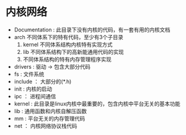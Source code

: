 # 内核网络


- Documentation : 此目录下没有内核的代码，有一套有用的内核文档
- arch 不同体系下的特有代码，至少有3个子目录
  1. kernel 不同体系结构内核特有实现方式
  2. lib 不同体系结构下的高新能通用代码的实现
  3. 不同体系结构的特有内存管理程序实现
- drivers : 驱动 -> 包含大部分代码
- fs : 文件系统
- include ： 大部分的(*.h)
- init : 内核的启动
- ipc ： 进程间通信
- kernel : 此目录是linux内核中最重要的，包含内核中平台无关的基本功能
- lib : 通用函数和内核自解压函数
- mm : 平台无关的内存管理代码
- net ： 内核网络协议栈代码
